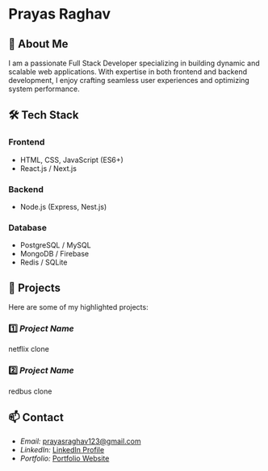 
# Prayas Raghav

## 🚀 About Me
I am a passionate Full Stack Developer specializing in building dynamic and scalable web applications. With expertise in both frontend and backend development, I enjoy crafting seamless user experiences and optimizing system performance.

## 🛠️ Tech Stack

### Frontend
- HTML, CSS, JavaScript (ES6+)
- React.js / Next.js


### Backend
- Node.js (Express, Nest.js)
  

### Database
- PostgreSQL / MySQL
- MongoDB / Firebase
- Redis / SQLite



## 📌 Projects
Here are some of my highlighted projects:

### 1️⃣ *Project Name*
netflix clone

### 2️⃣ *Project Name*
redbus clone
## 📫 Contact
- *Email:* prayasraghav123@gmail.com
- *LinkedIn:* [LinkedIn Profile](#)
- *Portfolio:* [Portfolio Website](#)
